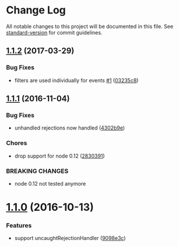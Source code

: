 # Change Log

All notable changes to this project will be documented in this file. See [standard-version](https://github.com/conventional-changelog/standard-version) for commit guidelines.

<a name="1.1.2"></a>
## [1.1.2](https://github.com/tapppi/async-exit-hook/compare/v1.1.1...v1.1.2) (2017-03-29)


### Bug Fixes

* filters are used individually for events [#1](https://github.com/tapppi/async-exit-hook/issues/1) ([03235c8](https://github.com/tapppi/async-exit-hook/commit/03235c8))



<a name="1.1.1"></a>
## [1.1.1](https://github.com/tapppi/async-exit-hook/compare/v1.1.0...v1.1.1) (2016-11-04)


### Bug Fixes

* unhandled rejections now handled ([4302b9e](https://github.com/tapppi/async-exit-hook/commit/4302b9e))


### Chores

* drop support for node 0.12 ([2830391](https://github.com/tapppi/async-exit-hook/commit/2830391))


### BREAKING CHANGES

* node 0.12 not tested anymore



<a name="1.1.0"></a>
# [1.1.0](https://github.com/tapppi/async-exit-hook/compare/v1.0.0...v1.1.0) (2016-10-13)


### Features

* support uncaughtRejectionHandler ([9098e3c](https://github.com/tapppi/async-exit-hook/commit/9098e3c))
